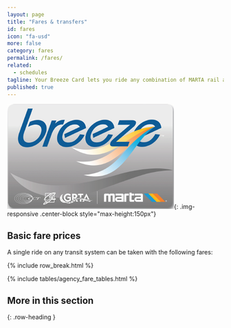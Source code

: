 ```yaml
---
layout: page
title: "Fares & transfers"
id: fares
icon: "fa-usd"
more: false
category: fares
permalink: /fares/
related: 
  - schedules
tagline: Your Breeze Card lets you ride any combination of MARTA rail and local or express buses in the Atlanta region.
published: true
---
```





![Breeze Card](/assets/images/Breeze.png){: .img-responsive .center-block style="max-height:150px"}

## Basic fare prices

A single ride on any transit system can be taken with the following fares:

{% include row_break.html %}

{% include tables/agency_fare_tables.html %}

## More in this section
{: .row-heading }
